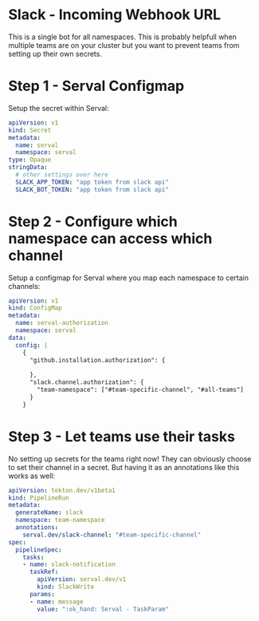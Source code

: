# Slack - Incoming Webhook URL
This is a single bot for all namespaces. This is probably
helpfull when multiple teams are on your cluster but you want to
prevent teams from setting up their own secrets.

# Step 1 - Serval Configmap
Setup the secret within Serval:

```yaml
apiVersion: v1
kind: Secret
metadata:
  name: serval
  namespace: serval
type: Opaque
stringData:
  # other settings over here
  SLACK_APP_TOKEN: "app token from slack api"
  SLACK_BOT_TOKEN: "app token from slack api"
```

# Step 2 - Configure which namespace can access which channel
Setup a configmap for Serval where you map each namespace to certain channels:

```yaml
apiVersion: v1
kind: ConfigMap
metadata:
  name: serval-authorization
  namespace: serval
data:
  config: |
    {
      "github.installation.authorization": {
        
      },
      "slack.channel.authorization": {
        "team-namespace": ["#team-specific-channel", "#all-teams"]
      }
    } 
```

# Step 3 - Let teams use their tasks
No setting up secrets for the teams right now!
They can obviously choose to set their channel in a secret.
But having it as an annotations like this works as well:

```yaml
apiVersion: tekton.dev/v1beta1
kind: PipelineRun
metadata:
  generateName: slack
  namespace: team-namespace
  annotations:
    serval.dev/slack-channel: "#team-specific-channel"
spec:
  pipelineSpec:
    tasks:
    - name: slack-notification
      taskRef:
        apiVersion: serval.dev/v1
        kind: SlackWrite
      params:
      - name: message
        value: ":ok_hand: Serval - TaskParam"
```

